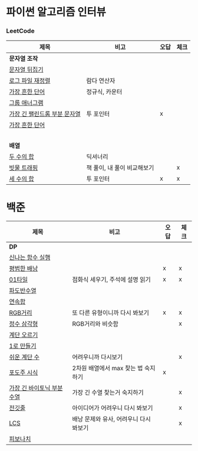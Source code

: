 # 파이썬 알고리즘 인터뷰

### LeetCode
| 제목        | 비고       |오답|체크|
|-----------|----------|---|---|
| **문자열 조작**||||
| [문자열 뒤집기](./문자열_조작/344-Reverse_String.py)   |          |   |   |
| [로그 파일 재정렬](./문자열_조작/937-Reorder_Data_in_Log_Files.py) | 람다 연산자   |   |   |
| [가장 흔한 단어](./문자열_조작/819-Most_Common_Word.py)  | 정규식, 카운터 |   |   |
| [그룹 애너그램](./문자열_조작/49-Group-Anagrams.py)  | |   |   |
| [가장 긴 팰린드롬 부분 문자열](./문자열_조작/5-Longest-Palindromic-Substring.py)  | 투 포인터 | x |   |
| [가장 흔한 단어](./문자열_조작/819-Most_Common_Word.py)  |  |   |   |
| <br> | | | |
| **배열** ||||
| [두 수의 합](./배열/1-Two-Sum.py)  | 딕셔너리 |   |   |
| [빗물 트래핑](./배열/42-Trapping-Rain-Water.py)  | 책 풀이, 내 풀이 비교해보기 |   | x |
| [세 수의 합](./배열/15-3Sum.py)  | 투 포인터 | x | x |


# 백준
| 제목                                           | 비고                     | 오답 | 체크 |
|----------------------------------------------|------------------------|----|--|
| **DP**                                       |                        |    |  |
| [신나는 함수 실행](./BOJ/9184-신나는함수실행.py)           |                        |    |  |
| [평범한 배낭](./BOJ/12865-평범한배낭.py)               |                        | x  | x |
| [01타일](./BOJ/1904-01타일.py)                   | 점화식 세우기, 주석에 설명 읽기     | x  | x |
| [파도반수열](./BOJ/9461-파도반수열.py)                 |                        |    |  |
| [연속합](./BOJ/1912-연속합.py)                     |                        |    |  |
| [RGB거리](./BOJ/1149-RGB거리.py)                 | 또 다른 유형이니까 다시 봐보기      | x  | x |
| [정수 삼각형](./BOJ/1932-정수삼각형.py)                | RGB거리와 비슷함             |    | x |
| [계단 오르기](./BOJ/2579-계단오르기.py)                |                        |    |  |
| [1로 만들기](./BOJ/1463-1로만들기.py)                |                        |    |  |
| [쉬운 계단 수](./BOJ/10844-쉬운계단수.py)              | 어려우니까 다시보기             |    | x |
| [포도주 시식](./BOJ/2156-포도주시식.py)                | 2차원 배열에서 max 찾는 법 숙지하기 | x  |  |
| [가장 긴 바이토닉 부분수열](./BOJ/11054-가장긴바이토닉부분수열.py) | 가장 긴 수열 찾는거 숙지하기       |    | x |
| [전깃줄](./BOJ/2565-전깃줄.py)                     | 아이디어가 어려우니 다시 봐보기      |    | x |
| [LCS](./BOJ/9251-LCS.py)                     | 배낭 문제와 유사, 어려우니 다시 봐보기 |    | x |
| [피보나치](./BOJ/24416-피보나치.py)                  | |    |  |